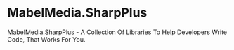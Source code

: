 # MabelMedia.SharpPlus
MabelMedia.SharpPlus - A Collection Of Libraries To Help Developers Write Code, That Works For You.
